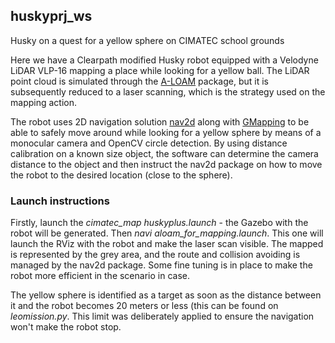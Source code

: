 ## huskyprj_ws
Husky on a quest for a yellow sphere on CIMATEC school grounds

Here we have a Clearpath modified Husky robot equipped with a Velodyne LiDAR VLP-16 mapping a place while looking for a yellow ball. The LiDAR point cloud is simulated through the [A-LOAM](https://github.com/HKUST-Aerial-Robotics/A-LOAM) package, but it is subsequently reduced to a laser scanning, which is the strategy used on the mapping action.

The robot uses 2D navigation solution [nav2d](http://wiki.ros.org/nav2d_navigator?distro=melodic) along with [GMapping](http://wiki.ros.org/gmapping) to be able to safely move around while looking for a yellow sphere by means of a monocular camera and OpenCV circle detection. By using distance calibration on a known size object, the software can determine the camera distance to the object and then instruct the nav2d package on how to move the robot to the desired location (close to the sphere).

### Launch instructions
Firstly, launch the <i>cimatec_map huskyplus.launch</i> - the Gazebo with the robot will be generated. Then <i>navi aloam_for_mapping.launch</i>. This one will launch the RViz with the robot and make the laser scan visible. The mapped is represented by the grey area, and the route and collision avoiding is managed by the nav2d package. Some fine tuning is in place to make the robot more efficient in the scenario in case.

The yellow sphere is identified as a target as soon as the distance between it and the robot becomes 20 meters or less (this can be found on <i>leomission.py</i>. This limit was deliberately applied to ensure the navigation won't make the robot stop.
